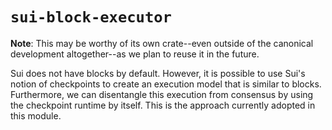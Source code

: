 # `sui-block-executor`
**Note**: This may be worthy of its own crate--even outside of the canonical development altogether--as we plan to reuse it in the future.

Sui does not have blocks by default. However, it is possible to use Sui's notion of checkpoints to create an execution model that is similar to blocks. Furthermore, we can disentangle this execution from consensus by using the checkpoint runtime by itself. This is the approach currently adopted in this module.